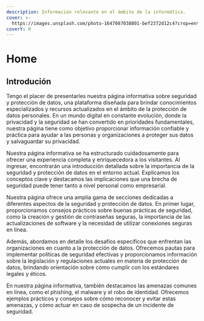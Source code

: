 ```yaml
---
description: Información relevante en el ámbito de la informática.
cover: >-
  https://images.unsplash.com/photo-1647087038801-bef2372d12c4?crop=entropy&cs=srgb&fm=jpg&ixid=M3wxOTcwMjR8MHwxfHNlYXJjaHw1fHxwYXJhZG9yfGVufDB8fHx8MTY4NDMzMDM2Nnww&ixlib=rb-4.0.3&q=85
coverY: 0
---
```


# Home

## Introdución

Tengo el placer de presentarles nuestra página informativa sobre seguridad y protección de datos, una plataforma diseñada para brindar conocimientos especializados y recursos actualizados en el ámbito de la protección de datos personales. En un mundo digital en constante evolución, donde la privacidad y la seguridad se han convertido en prioridades fundamentales, nuestra página tiene como objetivo proporcionar información confiable y práctica para ayudar a las personas y organizaciones a proteger sus datos y salvaguardar su privacidad.

Nuestra página informativa se ha estructurado cuidadosamente para ofrecer una experiencia completa y enriquecedora a los visitantes. Al ingresar, encontrarán una introducción detallada sobre la importancia de la seguridad y protección de datos en el entorno actual. Explicamos los conceptos clave y destacamos las implicaciones que una brecha de seguridad puede tener tanto a nivel personal como empresarial.

Nuestra página ofrece una amplia gama de secciones dedicadas a diferentes aspectos de la seguridad y protección de datos. En primer lugar, proporcionamos consejos prácticos sobre buenas prácticas de seguridad, como la creación y gestión de contraseñas seguras, la importancia de las actualizaciones de software y la necesidad de utilizar conexiones seguras en línea.

Además, abordamos en detalle los desafíos específicos que enfrentan las organizaciones en cuanto a la protección de datos. Ofrecemos pautas para implementar políticas de seguridad efectivas y proporcionamos información sobre la legislación y regulaciones actuales en materia de protección de datos, brindando orientación sobre cómo cumplir con los estándares legales y éticos.

En nuestra página informativa, también destacamos las amenazas comunes en línea, como el phishing, el malware y el robo de identidad. Ofrecemos ejemplos prácticos y consejos sobre cómo reconocer y evitar estas amenazas, y cómo actuar en caso de sospecha de un incidente de seguridad.

